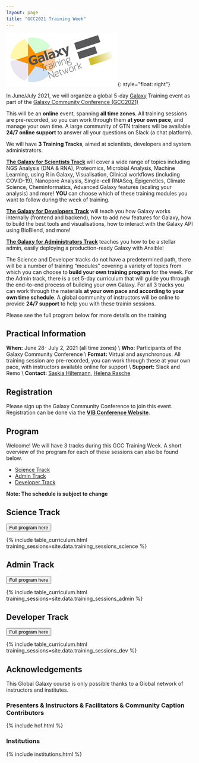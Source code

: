 ```yaml
---
layout: page
title: "GCC2021 Training Week"
---
```


![GTN logo](assets/images/logos/00_GTNLogo300.png){: style="float: right"}

In June/July 2021, we will organize a global 5-day [Galaxy](https://galaxyproject.org) Training event as part of the [Galaxy Community Conference (GCC2021)](https://www.vibconferences.be/events/gcc2021-virtual-edition)

This will be an **online** event, spanning **all time zones**. All training sessions are pre-recorded, so you can work through them **at your own pace**, and manage your own time. A large community of GTN trainers will be available **24/7 online support** to answer all your questions on Slack (a chat platform).


We will have **3 Training Tracks**, aimed at scientists, developers and system administrators.

[**The Galaxy for Scientists Track**](#science-track) will cover a wide range of topics including NGS Analysis (DNA & RNA), Proteomics, Microbial Analysis, Machine Learning, using R in Galaxy, Visualisation, Clinical workflows (including COVID-19), Nanopore Analysis, Single-cell RNASeq, Epigenetics, Climate Science, Cheminformatics, Advanced Galaxy features (scaling your analysis) and more! **YOU** can choose which of these training modules you want to follow during the week of training.

[**The Galaxy for Developers Track**](#developer-track) will teach you how Galaxy works internally (frontend and backend), how to add new features for Galaxy, how to build the best tools and visualisations, how to interact with the Galaxy API using BioBlend, and more!

[**The Galaxy for Administrators Track**](#admin-track) teaches you how to be a stellar admin, easily deploying a production-ready Galaxy with Ansible!


The Science and Developer tracks do not have a predetermined path, there will be a number of training “modules” covering a variety of topics from which you can choose to **build your own training program** for the week. For the Admin track, there is a set 5-day curriculum that will guide you through the end-to-end process of building your own Galaxy. For all 3 tracks you can work through the materials **at your own pace and according to your own time schedule**. A global community of instructors will be online to provide **24/7 support** to help you with these trainin sessions.

Please see the full program below for more details on the training


## Practical Information

**When:** June 28- July 2, 2021 (all time zones) \\
**Who:** Participants of the Galaxy Community Conference \\
**Format:** Virtual and asynchronous. All training session are pre-recorded, you can work through these at your own pace, with instructors available online for support \\
**Support:** Slack and Remo \\
**Contact:** [Saskia Hiltemann](mailto:saskiahiltemann@gmail.com), [Helena Rasche](mailto:helena.rasche@gmail.com)


## Registration

Please sign up the Galaxy Community Conference to join this event. Registration can be done via the  **[VIB Conference Website]({{site.registration_form}})**.


## Program

Welcome! We will have 3 tracks during this GCC Training Week. A short overview of the program for each of these sessions can also be found below.

- [Science Track](#science-track)
- [Admin Track](#admin-track)
- [Developer Track](#developer-track)


**Note: The schedule is subject to change**

## Science Track

<a href="{{site.baseurl}}/science-track"><button type="button" class="btn btn-success btn-info">Full program here</button></a>


{% include table_curriculum.html training_sessions=site.data.training_sessions_science %}


## Admin Track

<a href="{{site.baseurl}}/admin-track"><button type="button" class="btn btn-success btn-info">Full program here</button></a>

{% include table_curriculum.html training_sessions=site.data.training_sessions_admin %}


## Developer Track

<a href="{{site.baseurl}}/dev-track"><button type="button" class="btn btn-success btn-info">Full program here</button></a>


{% include table_curriculum.html training_sessions=site.data.training_sessions_dev %}



## Acknowledgements

This Global Galaxy course is only possible thanks to a Global network of instructors and institutes.

### Presenters & Instructors & Facilitators & Community Caption Contributors

{% include hof.html %}

### Institutions

{% include institutions.html %}
